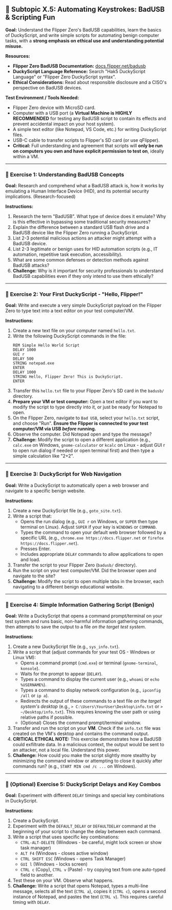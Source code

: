 ## 🐬 Subtopic X.5: Automating Keystrokes: BadUSB & Scripting Fun

**Goal:** Understand the Flipper Zero's BadUSB capabilities, learn the basics of DuckyScript, and write simple scripts for automating benign computer tasks, with a **strong emphasis on ethical use and understanding potential misuse.**

**Resources:**

* **Flipper Zero BadUSB Documentation:** [docs.flipper.net/badusb](https://docs.flipper.net/badusb)
* **DuckyScript Language Reference:** Search "Hak5 DuckyScript Language" or "Flipper Zero DuckyScript syntax".
* **Ethical Considerations:** Read about responsible disclosure and a CISO's perspective on BadUSB devices.

**Test Environment / Tools Needed:**

* Flipper Zero device with MicroSD card.
* Computer with a USB port (a **Virtual Machine is HIGHLY RECOMMENDED** for testing any BadUSB script to contain its effects and prevent accidental impact on your host system).
* A simple text editor (like Notepad, VS Code, etc.) for writing DuckyScript files.
* USB-C cable to transfer scripts to Flipper's SD card (or use qFlipper).
* **Critical:** Full understanding and agreement that scripts will **only be run on computers you own and have explicit permission to test on**, ideally within a VM.

---

### 🔹 **Exercise 1: Understanding BadUSB Concepts**

**Goal:** Research and comprehend what a BadUSB attack is, how it works by emulating a Human Interface Device (HID), and its potential security implications. (Research-focused)

**Instructions:**
1.  Research the term "BadUSB". What type of device does it emulate? Why is this effective in bypassing some traditional security measures?
2.  Explain the difference between a standard USB flash drive and a BadUSB device like the Flipper Zero running a DuckyScript.
3.  List 2-3 potential malicious actions an attacker might attempt with a BadUSB device.
4.  List 2-3 legitimate or benign uses for HID automation scripts (e.g., IT automation, repetitive task execution, accessibility).
5.  What are some common defenses or detection methods against BadUSB attacks?
6.  **Challenge:** Why is it important for security professionals to understand BadUSB capabilities even if they only intend to use them ethically?

---

### 🔹 **Exercise 2: Your First DuckyScript - "Hello, Flipper!"**

**Goal:** Write and execute a very simple DuckyScript payload on the Flipper Zero to type text into a text editor on your test computer/VM.

**Instructions:**
1.  Create a new text file on your computer named `hello.txt`.
2.  Write the following DuckyScript commands in the file:
    ```duckyscript
    REM Simple Hello World Script
    DELAY 1000
    GUI r
    DELAY 500
    STRING notepad.exe
    ENTER
    DELAY 1000
    STRING Hello, Flipper Zero! This is DuckyScript.
    ENTER
    ```
3.  Transfer this `hello.txt` file to your Flipper Zero's SD card in the `badusb/` directory.
4.  **Prepare your VM or test computer:** Open a text editor if you want to modify the script to type directly into it, or just be ready for Notepad to open.
5.  On the Flipper Zero, navigate to `Bad USB`, select your `hello.txt` script, and choose "Run". **Ensure the Flipper is connected to your test computer/VM via USB *before* running.**
6.  Observe the computer. Did Notepad open and type the message?
7.  **Challenge:** Modify the script to open a different application (e.g., `calc.exe` on Windows, `gnome-calculator` or `kcalc` on Linux - adjust GUI r to open run dialog if needed or open terminal first) and then type a simple calculation like "2+2".

---

### 🔹 **Exercise 3: DuckyScript for Web Navigation**

**Goal:** Write a DuckyScript to automatically open a web browser and navigate to a specific benign website.

**Instructions:**
1.  Create a new DuckyScript file (e.g., `goto_site.txt`).
2.  Write a script that:
    * Opens the run dialog (e.g., `GUI r` on Windows, or `SUPER` then type terminal on Linux). Adjust `SUPER` if your key is `WINDOWS` or `COMMAND`.
    * Types the command to open your default web browser followed by a specific URL (e.g., `chrome.exe https://docs.flipper.net` or `firefox https://docs.flipper.net`).
    * Presses Enter.
    * Includes appropriate `DELAY` commands to allow applications to open and load.
3.  Transfer the script to your Flipper Zero (`badusb/` directory).
4.  Run the script on your test computer/VM. Did the browser open and navigate to the site?
5.  **Challenge:** Modify the script to open multiple tabs in the browser, each navigating to a different benign educational website.

---

### 🔹 **Exercise 4: Simple Information Gathering Script (Benign)**

**Goal:** Write a DuckyScript that opens a command prompt/terminal on your test system and runs basic, non-harmful information gathering commands, then attempts to save the output to a file *on the target test system*.

**Instructions:**
1.  Create a new DuckyScript file (e.g., `sys_info.txt`).
2.  Write a script that (adjust commands for your test OS - Windows or Linux VM):
    * Opens a command prompt (`cmd.exe`) or terminal (`gnome-terminal`, `konsole`).
    * Waits for the prompt to appear (`DELAY`).
    * Types a command to display the current user (e.g., `whoami` or `echo %USERNAME%`).
    * Types a command to display network configuration (e.g., `ipconfig /all` or `ip a`).
    * Redirects the output of these commands to a text file *on the target system's desktop* (e.g., `> C:\Users\YourUser\Desktop\info.txt` or `> ~/Desktop/info.txt`). This requires knowing the user path or using relative paths if possible.
    * (Optional) Closes the command prompt/terminal window.
3.  Transfer and run the script on your **VM**. Check if the `info.txt` file was created on the VM's desktop and contains the command output.
4.  **CRITICAL ETHICAL NOTE:** This exercise demonstrates how a BadUSB could exfiltrate data. In a malicious context, the output would be sent to an attacker, not a local file. Understand this power.
5.  **Challenge:** How could you make the script slightly more stealthy by minimizing the command window or attempting to close it quickly after commands run? (e.g., `START MIN cmd /c ...` on Windows).

---

### 🔹 **(Optional) Exercise 5: DuckyScript Delays and Key Combos**

**Goal:** Experiment with different `DELAY` timings and special key combinations in DuckyScript.

**Instructions:**
1.  Create a DuckyScript.
2.  Experiment with the `DEFAULT_DELAY` or `DEFAULTDELAY` command at the beginning of your script to change the delay between each command.
3.  Write a script that uses specific key combinations:
    * `CTRL-ALT-DELETE` (Windows - be careful, might lock screen or show task manager)
    * `ALT F4` (Windows - closes active window)
    * `CTRL SHIFT ESC` (Windows - opens Task Manager)
    * `GUI l` (Windows - locks screen)
    * `CTRL c` (Copy), `CTRL v` (Paste) - try copying text from one auto-typed field to another.
4.  Test these on your VM. Observe what happens.
5.  **Challenge:** Write a script that opens Notepad, types a multi-line message, selects all the text (`CTRL a`), copies it (`CTRL c`), opens a second instance of Notepad, and pastes the text (`CTRL v`). This requires careful timing with `DELAY`.
